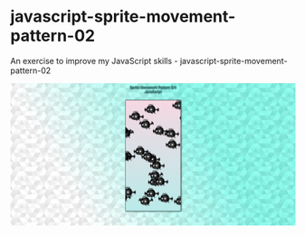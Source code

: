 # javascript-sprite-movement-pattern-02
An exercise to improve my JavaScript skills - javascript-sprite-movement-pattern-02

![Screenshot](javascript-sprite-movement-pattern-2.png)
